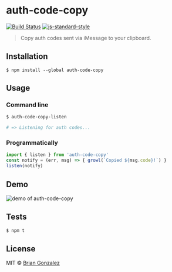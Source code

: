 # auth-code-copy

[![Build Status](https://img.shields.io/travis/briangonzalez/auth-code-copy/master.svg?style=flat-square)](https://travis-ci.org/briangonzalez/auth-code-copy) [![js-standard-style](https://img.shields.io/badge/code%20style-standard-brightgreen.svg?style=flat-square)](http://standardjs.com)


> Copy auth codes sent via iMessage to your clipboard.

## Installation

```
$ npm install --global auth-code-copy
```

## Usage

### Command line

```sh
$ auth-code-copy-listen

# => Listening for auth codes...
```

### Programmatically

```js
import { listen } from 'auth-code-copy'
const notify = (err, msg) => { growl(`Copied ${msg.code}!`) }
listen(notify)
```

## Demo

![demo of auth-code-copy](https://user-images.githubusercontent.com/659829/32456177-84690c9e-c2d9-11e7-8a46-97c4a6d9ed75.gif)

## Tests

```sh
$ npm t
```

## License

MIT © [Brian Gonzalez](https://briangonzalez.org)
